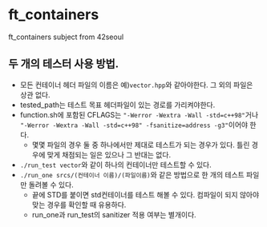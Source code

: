 # ft_containers
ft_containers subject from 42seoul

## 두 개의 테스터 사용 방법.

- 모든 컨테이너 헤더 파일의 이름은 예)`vector.hpp`와 같아야한다. 그 외의 파일은 상관 없다.
- tested_path는 테스트 목표 헤더파일이 있는 경로를 가리켜야한다.
- function.sh에 포함된 CFLAGS는 `"-Werror -Wextra -Wall -std=c++98"`거나 `"-Werror -Wextra -Wall -std=c++98" -fsanitize=address -g3"`이어야 한다.
  - 몇몇 파일의 경우 둘 중 하나에서만 제대로 테스트가 되는 경우가 있다. 틀린 경우에 맞게 채점되는 일은 있으나 그 반대는 없다.
- `./run_test vector`와 같이 하나의 컨테이너만 테스트할 수 있다.
- `./run_one srcs/(컨테이너 이름)/(파일이름)`와 같은 방법으로 한 개의 테스트 파일만 돌려볼 수 있다.
  - 끝에 STD를 붙이면 std컨테이너를 테스트 해볼 수 있다. 컴파일이 되지 않아야 맞는 경우를 확인할 때 유용하다.
  - run_one과 run_test의 sanitizer 적용 여부는 별개이다.
  
